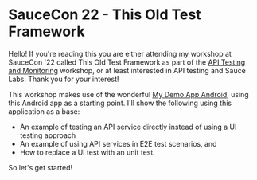 # SauceCon 22 - This Old Test Framework

Hello! If you're reading this you are either attending my workshop at SauceCon '22 called This Old Test Framework as part of the [API Testing and Monitoring](https://saucecon.com/workshops/) workshop, or at least interested in API testing and Sauce Labs. Thank you for your interest!

This workshop makes use of the wonderful 
[My Demo App Android](https://github.com/saucelabs/my-demo-app-android), using this Android app as a starting point. I'll show the following using this application as a base:

- An example of testing an API service directly instead of using a UI testing approach
- An example of using API services in E2E test scenarios, and
- How to replace a UI test with an unit test.

So let's get started!